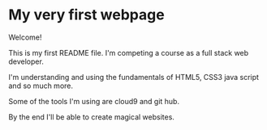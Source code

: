 # My very first webpage

Welcome!

This is my first README file. I'm competing a course as a full stack web developer.

I'm understanding and using the fundamentals of HTML5, CSS3 java script and so much more.

Some of the tools I'm using are cloud9 and git hub.

By the end I'll be able to create magical websites.